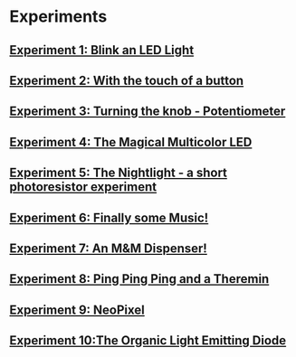 # Experiments
## [Experiment 1: Blink an LED Light](experiment1)
## [Experiment 2: With the touch of a button](experiment2)
## [Experiment 3: Turning the knob - Potentiometer](experiment3)
## [Experiment 4: The Magical Multicolor LED](experiment4)
## [Experiment 5: The Nightlight - a short photoresistor experiment](experiment5)
## [Experiment 6: Finally some Music!](experiment6)
## [Experiment 7: An M&M Dispenser!](experiment7)
## [Experiment 8: Ping Ping Ping and a Theremin](experiment8)
## [Experiment 9: NeoPixel](experiment9)
## [Experiment 10:The Organic Light Emitting Diode](experiment10)


